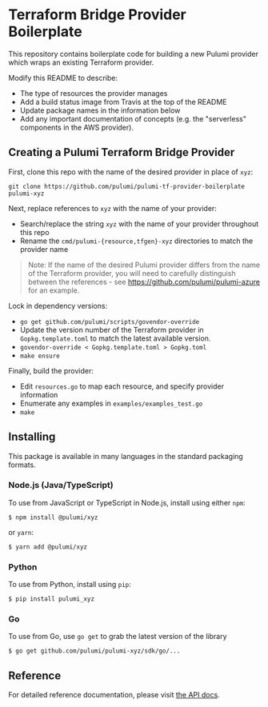# Terraform Bridge Provider Boilerplate

This repository contains boilerplate code for building a new Pulumi provider which wraps an existing
Terraform provider.

Modify this README to describe:

- The type of resources the provider manages
- Add a build status image from Travis at the top of the README
- Update package names in the information below
- Add any important documentation of concepts (e.g. the "serverless" components in the AWS provider).

## Creating a Pulumi Terraform Bridge Provider

First, clone this repo with the name of the desired provider in place of `xyz`:

```
git clone https://github.com/pulumi/pulumi-tf-provider-boilerplate pulumi-xyz
```

Next, replace references to `xyz` with the name of your provider:
- Search/replace the string `xyz` with the name of your provider throughout this repo
- Rename the `cmd/pulumi-{resource,tfgen}-xyz` directories to match the provider name

> Note: If the name of the desired Pulumi provider differs from the name of the Terraform provider, you will need to carefully distinguish between the references - see https://github.com/pulumi/pulumi-azure for an example.


Lock in dependency versions:

- `go get github.com/pulumi/scripts/govendor-override`
- Update the version number of the Terraform provider in `Gopkg.template.toml` to match the latest available version.
- `govendor-override < Gopkg.template.toml > Gopkg.toml`
- `make ensure`

Finally, build the provider:

- Edit `resources.go` to map each resource, and specify provider information
- Enumerate any examples in `examples/examples_test.go`
- `make`

## Installing

This package is available in many languages in the standard packaging formats.

### Node.js (Java/TypeScript)

To use from JavaScript or TypeScript in Node.js, install using either `npm`:

    $ npm install @pulumi/xyz

or `yarn`:

    $ yarn add @pulumi/xyz

### Python

To use from Python, install using `pip`:

    $ pip install pulumi_xyz

### Go

To use from Go, use `go get` to grab the latest version of the library

    $ go get github.com/pulumi/pulumi-xyz/sdk/go/...

## Reference

For detailed reference documentation, please visit [the API docs][1].


[1]: https://pulumi.io/reference/pkg/nodejs/@pulumi/x/index.html
